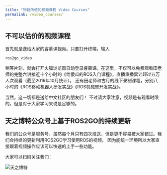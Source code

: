 ```yaml
---
title: "物超所值的视频课程 Video Courses"
permalink: /video_courses/
---
```


## 不可以估价的视频课程
首先就是送给大家的睿慕课视频。只要打开终端，输入

```
ros2go_video
```
稍等片刻，就会打开火狐浏览器自动登录睿慕课。在这里，不仅可以免费观看田老师的完整六讲接近十个小时的《给傻瓜的ROS入门课程》，直播重播累计超过五万人次观看（截至2019年10月统计）。
还有田老师和古月的线下录制课程，分别八小时的《ROS移动机器人研发实战》《ROS机械臂开发实战》。

当然，这一切都是送给中文社区的朋友们！ 不过请大家注意，视频是有观看时限的，但是对于大家学习来说是足够的。

## 天之博特公众号上基于ROS2GO的持续更新

我们的公众号是服务号，虽然每个月只有四次推送，但是更不容易被大家错过。我们会持续的更新利用ROS2GO学习使用ROS的视频，
因为能统一环境所以大家直接跟着视频操作应该可以快速的上手一些功能。

大家可以扫码关注我们：  

![天之博特](https://github.com/tianbot/ros2go/raw/master/assets/images/qrcode_for_gh_6482a7e961e7_344.jpg)
